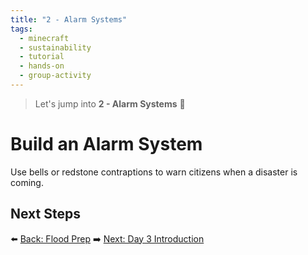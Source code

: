 ```yaml
---
title: "2 - Alarm Systems"
tags:
  - minecraft
  - sustainability
  - tutorial
  - hands-on
  - group-activity
---
```


> Let's jump into **2 - Alarm Systems** 🎉
# Build an Alarm System

Use bells or redstone contraptions to warn citizens when a disaster is coming.

## Next Steps

⬅️ [Back: Flood Prep](/sustainability_lab/Day-2/04_flood)
➡️ [Next: Day 3 Introduction](/sustainability_lab/Day-3/00_intro)
